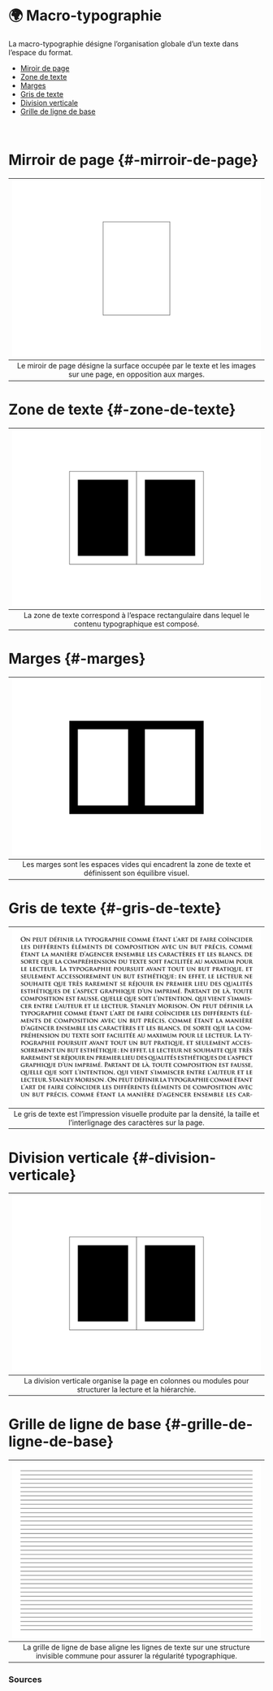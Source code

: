 # 🌍 Macro-typographie

La macro-typographie désigne l’organisation globale d’un texte dans l’espace du format.

- [Miroir de page](#-mirroir-de-page)
- [Zone de texte](#-zone-de-texte)
- [Marges](#-marges)
- [Gris de texte](#-gris-de-texte)
- [Division verticale](#-division-verticale)
- [Grille de ligne de base](#-grille-de-ligne-de-base)

&nbsp;

# Mirroir de page {#-mirroir-de-page}  

|![](links/0-Colonne2.gif) |
|:---:|
| Le miroir de page désigne la surface occupée par le texte et les images sur une page, en opposition aux marges. |

# Zone de texte {#-zone-de-texte}  

|![](links/0-Colonne6.gif) |
|:---:|
| La zone de texte correspond à l’espace rectangulaire dans lequel le contenu typographique est composé. |

# Marges {#-marges}  

|![](links/0-Colonne13.gif) |
|:---:|
| Les marges sont les espaces vides qui encadrent la zone de texte et définissent son équilibre visuel. |

# Gris de texte {#-gris-de-texte}  

|![](links/0-Colonne20.gif) |
|:---:|
| Le gris de texte est l’impression visuelle produite par la densité, la taille et l’interlignage des caractères sur la page. |

# Division verticale {#-division-verticale}  

|![](links/0-Colonne29.gif) |
|:---:|
| La division verticale organise la page en colonnes ou modules pour structurer la lecture et la hiérarchie. |

# Grille de ligne de base {#-grille-de-ligne-de-base}  

|![](links/0-Colonne33.gif) |
|:---:|
| La grille de ligne de base aligne les lignes de texte sur une structure invisible commune pour assurer la régularité typographique. |

### Sources

<!-- - **Prénom Nom**  
  *Titre*, 0000 -->

<!-- [^1]: Adrian Frutiger, *Type, Sign, Symbol*, 1980 -->

